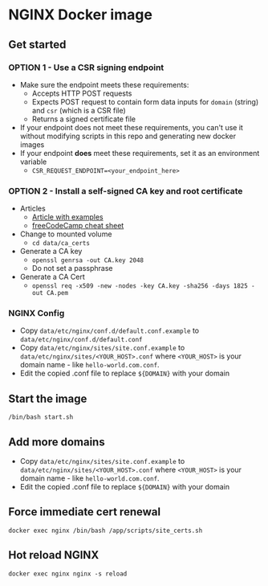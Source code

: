 # NGINX Docker image

## Get started

### OPTION 1 - Use a CSR signing endpoint

-   Make sure the endpoint meets these requirements:
    -   Accepts HTTP POST requests
    -   Expects POST request to contain form data inputs for `domain` (string) and `csr` (which is a CSR file)
    -   Returns a signed certificate file
-   If your endpoint does not meet these requirements, you can't use it without modifying scripts in this repo and generating new docker images
-   If your endpoint **does** meet these requirements, set it as an environment variable
    -   `CSR_REQUEST_ENDPOINT=<your_endpoint_here>`

### OPTION 2 - Install a self-signed CA key and root certificate

-   Articles
    -   [Article with examples](https://deliciousbrains.com/ssl-certificate-authority-for-local-https-development/#becoming-certificate-authority)
    -   [freeCodeCamp cheat sheet](https://www.freecodecamp.org/news/openssl-command-cheatsheet-b441be1e8c4a/)
-   Change to mounted volume
    -   `cd data/ca_certs`
-   Generate a CA key
    -   `openssl genrsa -out CA.key 2048`
    -   Do not set a passphrase
-   Generate a CA Cert
    -   `openssl req -x509 -new -nodes -key CA.key -sha256 -days 1825 -out CA.pem`

### NGINX Config

-   Copy `data/etc/nginx/conf.d/default.conf.example` to `data/etc/nginx/conf.d/default.conf`
-   Copy `data/etc/nginx/sites/site.conf.example` to `data/etc/nginx/sites/<YOUR_HOST>.conf` where `<YOUR_HOST>` is your domain name - like `hello-world.com.conf`.
-   Edit the copied .conf file to replace `${DOMAIN}` with your domain

## Start the image

`/bin/bash start.sh`

## Add more domains

-   Copy `data/etc/nginx/sites/site.conf.example` to `data/etc/nginx/sites/<YOUR_HOST>.conf` where `<YOUR_HOST>` is your domain name - like `hello-world.com.conf`.
-   Edit the copied .conf file to replace `${DOMAIN}` with your domain

## Force immediate cert renewal

`docker exec nginx /bin/bash /app/scripts/site_certs.sh`


## Hot reload NGINX

`docker exec nginx nginx -s reload`
